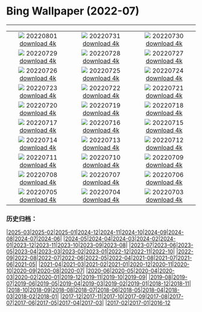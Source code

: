 # Bing Wallpaper (2022-07)
**************
| | | |
|:-:|:-:|:-:|
| ![](https://www.bing.com/th?id=OHR.LavaTube_IT-IT4336615406_1920x1080.jpg) 20220801 [download 4k](https://www.bing.com/th?id=OHR.LavaTube_IT-IT4336615406_UHD.jpg) | ![](https://www.bing.com/th?id=OHR.NoctilucentClouds_IT-IT4014428916_1920x1080.jpg) 20220731 [download 4k](https://www.bing.com/th?id=OHR.NoctilucentClouds_IT-IT4014428916_UHD.jpg) | ![](https://www.bing.com/th?id=OHR.FiordlandRainforest_IT-IT3158058315_1920x1080.jpg) 20220730 [download 4k](https://www.bing.com/th?id=OHR.FiordlandRainforest_IT-IT3158058315_UHD.jpg) |
| ![](https://www.bing.com/th?id=OHR.FourTigresses_IT-IT2811928200_1920x1080.jpg) 20220729 [download 4k](https://www.bing.com/th?id=OHR.FourTigresses_IT-IT2811928200_UHD.jpg) | ![](https://www.bing.com/th?id=OHR.LongsPeak_IT-IT7923638021_1920x1080.jpg) 20220728 [download 4k](https://www.bing.com/th?id=OHR.LongsPeak_IT-IT7923638021_UHD.jpg) | ![](https://www.bing.com/th?id=OHR.NabateanTomb_IT-IT7561318666_1920x1080.jpg) 20220727 [download 4k](https://www.bing.com/th?id=OHR.NabateanTomb_IT-IT7561318666_UHD.jpg) |
| ![](https://www.bing.com/th?id=OHR.MangroveDay_IT-IT6953196458_1920x1080.jpg) 20220726 [download 4k](https://www.bing.com/th?id=OHR.MangroveDay_IT-IT6953196458_UHD.jpg) | ![](https://www.bing.com/th?id=OHR.PiramidiTerra_IT-IT9212729918_1920x1080.jpg) 20220725 [download 4k](https://www.bing.com/th?id=OHR.PiramidiTerra_IT-IT9212729918_UHD.jpg) | ![](https://www.bing.com/th?id=OHR.AmeliaEarhart_IT-IT5189469482_1920x1080.jpg) 20220724 [download 4k](https://www.bing.com/th?id=OHR.AmeliaEarhart_IT-IT5189469482_UHD.jpg) |
| ![](https://www.bing.com/th?id=OHR.FoxgloveHawkmoth_IT-IT4654185472_1920x1080.jpg) 20220723 [download 4k](https://www.bing.com/th?id=OHR.FoxgloveHawkmoth_IT-IT4654185472_UHD.jpg) | ![](https://www.bing.com/th?id=OHR.SGIMontenegro_IT-IT4096171972_1920x1080.jpg) 20220722 [download 4k](https://www.bing.com/th?id=OHR.SGIMontenegro_IT-IT4096171972_UHD.jpg) | ![](https://www.bing.com/th?id=OHR.AbbeyGardens_IT-IT2428533452_1920x1080.jpg) 20220721 [download 4k](https://www.bing.com/th?id=OHR.AbbeyGardens_IT-IT2428533452_UHD.jpg) |
| ![](https://www.bing.com/th?id=OHR.MoonPhases_IT-IT1480745106_1920x1080.jpg) 20220720 [download 4k](https://www.bing.com/th?id=OHR.MoonPhases_IT-IT1480745106_UHD.jpg) | ![](https://www.bing.com/th?id=OHR.FraueninselChiemsee_IT-IT0708342197_1920x1080.jpg) 20220719 [download 4k](https://www.bing.com/th?id=OHR.FraueninselChiemsee_IT-IT0708342197_UHD.jpg) | ![](https://www.bing.com/th?id=OHR.OmijimaIsland_IT-IT8907721796_1920x1080.jpg) 20220718 [download 4k](https://www.bing.com/th?id=OHR.OmijimaIsland_IT-IT8907721796_UHD.jpg) |
| ![](https://www.bing.com/th?id=OHR.CoyoteButtes_IT-IT0402936241_1920x1080.jpg) 20220717 [download 4k](https://www.bing.com/th?id=OHR.CoyoteButtes_IT-IT0402936241_UHD.jpg) | ![](https://www.bing.com/th?id=OHR.AmericanGoldfinch_IT-IT8989086648_1920x1080.jpg) 20220716 [download 4k](https://www.bing.com/th?id=OHR.AmericanGoldfinch_IT-IT8989086648_UHD.jpg) | ![](https://www.bing.com/th?id=OHR.Arrone_IT-IT8273259986_1920x1080.jpg) 20220715 [download 4k](https://www.bing.com/th?id=OHR.Arrone_IT-IT8273259986_UHD.jpg) |
| ![](https://www.bing.com/th?id=OHR.BabyLemons_IT-IT7949615555_1920x1080.jpg) 20220714 [download 4k](https://www.bing.com/th?id=OHR.BabyLemons_IT-IT7949615555_UHD.jpg) | ![](https://www.bing.com/th?id=OHR.BasaltGiants_IT-IT2848780149_1920x1080.jpg) 20220713 [download 4k](https://www.bing.com/th?id=OHR.BasaltGiants_IT-IT2848780149_UHD.jpg) | ![](https://www.bing.com/th?id=OHR.SpiralHill_IT-IT2094565233_1920x1080.jpg) 20220712 [download 4k](https://www.bing.com/th?id=OHR.SpiralHill_IT-IT2094565233_UHD.jpg) |
| ![](https://www.bing.com/th?id=OHR.BarcelonaPop_IT-IT6132878773_1920x1080.jpg) 20220711 [download 4k](https://www.bing.com/th?id=OHR.BarcelonaPop_IT-IT6132878773_UHD.jpg) | ![](https://www.bing.com/th?id=OHR.OludenizTurkey_IT-IT5848710589_1920x1080.jpg) 20220710 [download 4k](https://www.bing.com/th?id=OHR.OludenizTurkey_IT-IT5848710589_UHD.jpg) | ![](https://www.bing.com/th?id=OHR.DolomitesMW_IT-IT5109313358_1920x1080.jpg) 20220709 [download 4k](https://www.bing.com/th?id=OHR.DolomitesMW_IT-IT5109313358_UHD.jpg) |
| ![](https://www.bing.com/th?id=OHR.PreveliGorge_IT-IT4499623679_1920x1080.jpg) 20220708 [download 4k](https://www.bing.com/th?id=OHR.PreveliGorge_IT-IT4499623679_UHD.jpg) | ![](https://www.bing.com/th?id=OHR.HecetaHead_IT-IT4134083245_1920x1080.jpg) 20220707 [download 4k](https://www.bing.com/th?id=OHR.HecetaHead_IT-IT4134083245_UHD.jpg) | ![](https://www.bing.com/th?id=OHR.KissingPuffins_IT-IT2452643321_1920x1080.jpg) 20220706 [download 4k](https://www.bing.com/th?id=OHR.KissingPuffins_IT-IT2452643321_UHD.jpg) |
| ![](https://www.bing.com/th?id=OHR.PontesantangeloRome_IT-IT1719155933_1920x1080.jpg) 20220705 [download 4k](https://www.bing.com/th?id=OHR.PontesantangeloRome_IT-IT1719155933_UHD.jpg) | ![](https://www.bing.com/th?id=OHR.FannetteIsland_IT-IT8907781262_1920x1080.jpg) 20220704 [download 4k](https://www.bing.com/th?id=OHR.FannetteIsland_IT-IT8907781262_UHD.jpg) | ![](https://www.bing.com/th?id=OHR.SummerDogs_IT-IT4694361366_1920x1080.jpg) 20220703 [download 4k](https://www.bing.com/th?id=OHR.SummerDogs_IT-IT4694361366_UHD.jpg) |

### 历史归档：

|[2025-03](/../2025-03/2025-03.md)|[2025-02](/../2025-02/2025-02.md)|[2025-01](/../2025-01/2025-01.md)|[2024-12](/../2024-12/2024-12.md)|[2024-11](/../2024-11/2024-11.md)|[2024-10](/../2024-10/2024-10.md)|[2024-09](/../2024-09/2024-09.md)|[2024-08](/../2024-08/2024-08.md)|[2024-07](/../2024-07/2024-07.md)|[2024-06](/../2024-06/2024-06.md)|
|[2024-05](/../2024-05/2024-05.md)|[2024-04](/../2024-04/2024-04.md)|[2024-03](/../2024-03/2024-03.md)|[2024-02](/../2024-02/2024-02.md)|[2024-01](/../2024-01/2024-01.md)|[2023-12](/../2023-12/2023-12.md)|[2023-11](/../2023-11/2023-11.md)|[2023-10](/../2023-10/2023-10.md)|[2023-09](/../2023-09/2023-09.md)|[2023-08](/../2023-08/2023-08.md)|
|[2023-07](/../2023-07/2023-07.md)|[2023-06](/../2023-06/2023-06.md)|[2023-05](/../2023-05/2023-05.md)|[2023-04](/../2023-04/2023-04.md)|[2023-03](/../2023-03/2023-03.md)|[2023-02](/../2023-02/2023-02.md)|[2023-01](/../2023-01/2023-01.md)|[2022-12](/../2022-12/2022-12.md)|[2022-11](/../2022-11/2022-11.md)|[2022-10](/../2022-10/2022-10.md)|
|[2022-09](/../2022-09/2022-09.md)|[2022-08](/../2022-08/2022-08.md)|[2022-07](/2022-07.md)|[2022-06](/../2022-06/2022-06.md)|[2022-05](/../2022-05/2022-05.md)|[2022-04](/../2022-04/2022-04.md)|[2021-08](/../2021-08/2021-08.md)|[2021-07](/../2021-07/2021-07.md)|[2021-06](/../2021-06/2021-06.md)|[2021-05](/../2021-05/2021-05.md)|
|[2021-04](/../2021-04/2021-04.md)|[2021-03](/../2021-03/2021-03.md)|[2021-02](/../2021-02/2021-02.md)|[2021-01](/../2021-01/2021-01.md)|[2020-12](/../2020-12/2020-12.md)|[2020-11](/../2020-11/2020-11.md)|[2020-10](/../2020-10/2020-10.md)|[2020-09](/../2020-09/2020-09.md)|[2020-08](/../2020-08/2020-08.md)|[2020-07](/../2020-07/2020-07.md)|
|[2020-06](/../2020-06/2020-06.md)|[2020-05](/../2020-05/2020-05.md)|[2020-04](/../2020-04/2020-04.md)|[2020-03](/../2020-03/2020-03.md)|[2020-02](/../2020-02/2020-02.md)|[2020-01](/../2020-01/2020-01.md)|[2019-12](/../2019-12/2019-12.md)|[2019-11](/../2019-11/2019-11.md)|[2019-10](/../2019-10/2019-10.md)|[2019-09](/../2019-09/2019-09.md)|
|[2019-08](/../2019-08/2019-08.md)|[2019-07](/../2019-07/2019-07.md)|[2019-06](/../2019-06/2019-06.md)|[2019-05](/../2019-05/2019-05.md)|[2019-04](/../2019-04/2019-04.md)|[2019-03](/../2019-03/2019-03.md)|[2019-02](/../2019-02/2019-02.md)|[2019-01](/../2019-01/2019-01.md)|[2018-12](/../2018-12/2018-12.md)|[2018-11](/../2018-11/2018-11.md)|
|[2018-10](/../2018-10/2018-10.md)|[2018-09](/../2018-09/2018-09.md)|[2018-08](/../2018-08/2018-08.md)|[2018-07](/../2018-07/2018-07.md)|[2018-06](/../2018-06/2018-06.md)|[2018-05](/../2018-05/2018-05.md)|[2018-04](/../2018-04/2018-04.md)|[2018-03](/../2018-03/2018-03.md)|[2018-02](/../2018-02/2018-02.md)|[2018-01](/../2018-01/2018-01.md)|
|[2017-12](/../2017-12/2017-12.md)|[2017-11](/../2017-11/2017-11.md)|[2017-10](/../2017-10/2017-10.md)|[2017-09](/../2017-09/2017-09.md)|[2017-08](/../2017-08/2017-08.md)|[2017-07](/../2017-07/2017-07.md)|[2017-06](/../2017-06/2017-06.md)|[2017-05](/../2017-05/2017-05.md)|[2017-04](/../2017-04/2017-04.md)|[2017-03](/../2017-03/2017-03.md)|
|[2017-02](/../2017-02/2017-02.md)|[2017-01](/../2017-01/2017-01.md)|[2016-12](/../2016-12/2016-12.md)